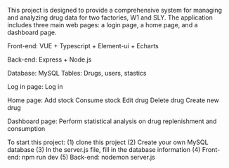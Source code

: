 This project is designed to provide a comprehensive system for managing and analyzing drug data for two factories, W1 and SLY. 
The application includes three main web pages: a login page, a home page, and a dashboard page.

Front-end:
VUE + Typescript + Element-ui + Echarts

Back-end:
Express + Node.js

Database:
MySQL
Tables: Drugs, users, stastics

Log in page:
Log in

Home page:
Add stock
Consume stock
Edit drug
Delete drug
Create new drug

Dashboard page:
Perform statistical analysis on drug replenishment and consumption

To start this project:
(1) clone this project
(2) Create your own MySQL database
(3) In the server.js file, fill in the database information
(4) Front-end: npm run dev
(5) Back-end: nodemon server.js
